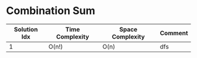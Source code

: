# Combination Sum

| Solution Idx | Time Complexity | Space Complexity | Comment |
| ------------ | --------------- | ---------------- | ------- |
| 1            | O(n!)           | O(n)             | dfs     |
